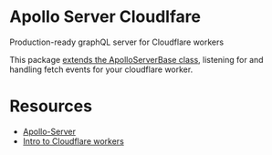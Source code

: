 # Apollo Server Cloudlfare
Production-ready graphQL server for Cloudflare workers

This package [extends the ApolloServerBase class](https://github.com/apollographql/apollo-server/blob/master/packages/apollo-server-cloudflare/src/ApolloServer.ts), listening for and handling fetch events for your cloudflare worker.

# Resources
- [Apollo-Server](https://github.com/apollographql/apollo-server)
- [Intro to Cloudflare workers](https://developers.google.com/web/fundamentals/primers/service-workers)
